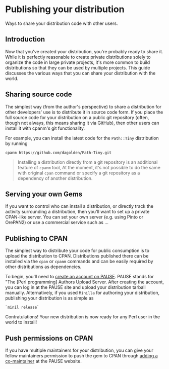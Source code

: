 # Publishing your distribution

Ways to share your distribution code with other users.

## Introduction

Now that you've created your distribution, you're probably ready to share it.
While it is perfectly reasonable to create private distributions solely to
organize the code in large private projects, it's more common to build
distributions so that they can be used by multiple projects. This guide
discusses the various ways that you can share your distribution with the
world.

## Sharing source code

The simplest way (from the author's perspective) to share a distribution for
other developers' use is to distribute it in source code form. If you place
the full source code for your distribution on a public git repository (often,
though not always, this means sharing it via GitHub), then other users can
install it with cpanm's git functionality.

For example, you can install the latest code for the `Path::Tiny` distribution
by running

    cpanm https://github.com/dagolden/Path-Tiny.git

> Installing a distribution directly from a git repository is an additional
> feature of `cpanm` tool, At the moment, it's not possible to do the same
> with original `cpan` command or specify a git repository as a dependency of
> another distribution.

## Serving your own Gems

If you want to control who can install a distribution, or directly track the
activity surrounding a distribution, then you'll want to set up a private
CPAN-like server. You can set your own server (e.g. using Pinto or OrePAN2) or
use a commercial service such as ...

## Publishing to CPAN

The simplest way to distribute your code for public consumption is to
upload the distribution to CPAN. Distributions published there can be
installed via the `cpan` or `cpanm` commands and can be easily required by
other distributions as dependencies.

To begin, you'll need to [create an account on
PAUSE](https://pause.perl.org/pause/query?ACTION=request_id). PAUSE stands for
"The [Perl programming] Authors Upload Server. After creating the account, you
can log in at the PAUSE site and upload your distribution tarball manually.
Alternatively, if you used `Minilla` for authoring your distribution,
publishing your distribution is as simple as

    `minil release`

Contratulations! Your new distribution is now ready for any Perl user in the
world to install!

## Push permissions on CPAN

If you have multiple maintainers for your distribution, you can give your
fellow maintainers permission to push the gem to CPAN through [adding a
co-maintainer](http://www.cpan.org/modules/04pause.html#add-comaintainer)
at the PAUSE website.
